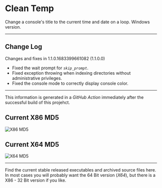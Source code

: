 # Clean Temp

Change a console&#39;s title to the current time and date on a loop&#46; Windows version&#46;

---

## Change Log

Changes and fixes in 1.1.0.1683399661082 (1.1.0.0)

- Fixed the wait prompt for *`skip_prompt`*.
- Fixed exception throwing when indexing directories without administrative privileges.
- Fixed the console mode to correctly display console color.

---

This information is generated in a *GitHub Action* immediately after the successful build of this projehct.

## Current X86 MD5

![X86 MD5](https://img.shields.io/endpoint?url=https://raw.githubusercontent.com/Lateralus138/cleantemp/master/docs/json/cleantemp_x86_md5.json)

## Current X64 MD5

![X64 MD5](https://img.shields.io/endpoint?url=https://raw.githubusercontent.com/Lateralus138/cleantemp/master/docs/json/cleantemp_x64_md5.json)

---

Find the current stable released executables and archived source files here. In most cases you will probably want the 64 Bit version (*X64*), but there is a X86 - 32 Bit version if you like.